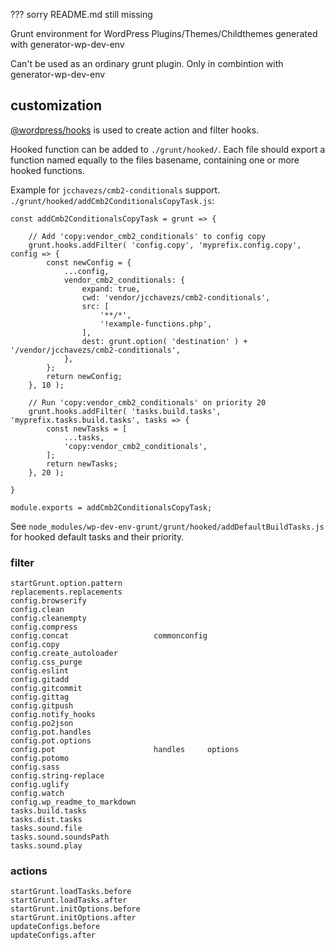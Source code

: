 ??? sorry README.md still missing


Grunt environment for WordPress Plugins/Themes/Childthemes generated with generator-wp-dev-env

Can't be used as an ordinary grunt plugin. Only in combintion with generator-wp-dev-env

## customization

[@wordpress/hooks](https://www.npmjs.com/package/@wordpress/hooks) is used to create action and filter hooks.

Hooked function can be added to `./grunt/hooked/`. Each file should export a function named equally to the files basename, containing one or more hooked functions.

Example for `jcchavezs/cmb2-conditionals` support. `./grunt/hooked/addCmb2ConditionalsCopyTask.js`:

	const addCmb2ConditionalsCopyTask = grunt => {

		// Add 'copy:vendor_cmb2_conditionals' to config copy
		grunt.hooks.addFilter( 'config.copy', 'myprefix.config.copy', config => {
			const newConfig = {
				...config,
				vendor_cmb2_conditionals: {
					expand: true,
					cwd: 'vendor/jcchavezs/cmb2-conditionals',
					src: [
						'**/*',
						'!example-functions.php',
					],
					dest: grunt.option( 'destination' ) + '/vendor/jcchavezs/cmb2-conditionals',
				},
			};
			return newConfig;
		}, 10 );

		// Run 'copy:vendor_cmb2_conditionals' on priority 20
		grunt.hooks.addFilter( 'tasks.build.tasks', 'myprefix.tasks.build.tasks', tasks => {
			const newTasks = [
				...tasks,
				'copy:vendor_cmb2_conditionals',
			];
			return newTasks;
		}, 20 );

	}

	module.exports = addCmb2ConditionalsCopyTask;

See `node_modules/wp-dev-env-grunt/grunt/hooked/addDefaultBuildTasks.js` for hooked default tasks and their priority.

### filter

	startGrunt.option.pattern
	replacements.replacements
	config.browserify
	config.clean
	config.cleanempty
	config.compress
	config.concat					commonconfig
	config.copy
	config.create_autoloader
	config.css_purge
	config.eslint
	config.gitadd
	config.gitcommit
	config.gittag
	config.gitpush
	config.notify_hooks
	config.po2json
	config.pot.handles
	config.pot.options
	config.pot						handles		options
	config.potomo
	config.sass
	config.string-replace
	config.uglify
	config.watch
	config.wp_readme_to_markdown
	tasks.build.tasks
	tasks.dist.tasks
	tasks.sound.file
	tasks.sound.soundsPath
	tasks.sound.play

### actions

	startGrunt.loadTasks.before
	startGrunt.loadTasks.after
	startGrunt.initOptions.before
	startGrunt.initOptions.after
	updateConfigs.before
	updateConfigs.after